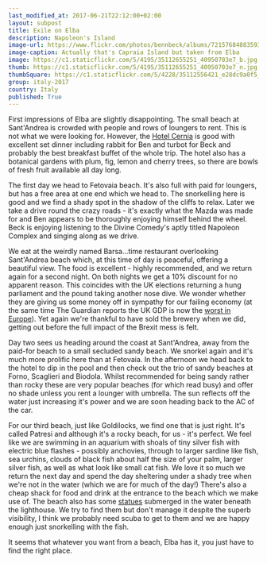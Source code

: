 ```yaml
--- 
last_modified_at: 2017-06-21T22:12:00+02:00
layout: subpost
title: Exile on Elba
description: Napoleon's Island
image-url: https://www.flickr.com/photos/bennbeck/albums/72157684883593195
image-caption: Actually that's Capraia Island but taken from Elba
image: https://c1.staticflickr.com/5/4195/35112655251_40950703e7_b.jpg
thumb: https://c1.staticflickr.com/5/4195/35112655251_40950703e7_n.jpg
thumbSquare: https://c1.staticflickr.com/5/4228/35112556421_e28dc9a0f5_q.jpg
group: italy-2017
country: Italy
published: True
---
```


First impressions of Elba are slightly disappointing. The small beach at Sant'Andrea is crowded with people and rows of loungers to rent.
This is not what we were looking for. However, the [Hotel Cernia](http://www.hotelcernia.it/en/) is good with excellent set dinner including rabbit for Ben and turbot for
Beck and probably the best breakfast buffet of the whole trip. The hotel also has a botanical gardens with plum, fig, lemon and cherry trees,
so there are bowls of fresh fruit available all day long.

The first day we head to Fetovaia beach. It's also full with paid for loungers, but has a free area at one end which we head to.
The snorkelling here is good and we find a shady spot in the shadow of the cliffs to relax. Later we take a drive round the crazy roads - it's
exactly what the Mazda was made for and Ben appears to be thoroughly enjoying himself behind the wheel. Beck is enjoying listening to the
Divine Comedy's aptly titled Napoleon Complex and singing along as we drive.

We eat at the weirdly named Barsa...time restaurant overlooking Sant'Andrea beach which, at this time of day is peaceful, offering a beautiful
view. The food is excellent - highly recommended, and we return again for a second night. On both nights we get a 10% discount for no apparent
reason. This coincides with the UK elections returning a hung parliament and the pound taking another nose dive. We wonder whether they are giving
us some money off in sympathy for our failing economy (at the same time The Guardian reports the UK GDP is now the [worst in Europe](https://www.theguardian.com/business/2017/jun/08/uk-economy-falls-to-bottom-of-eu-growth-league)). 
Yet again we're thankful to have sold the brewery when we did, getting out before the full impact of the Brexit mess is felt.

Day two sees us heading around the coast at Sant'Andrea, away from the paid-for beach to a small secluded sandy beach. We snorkel again and it's
much more prolific here than at Fetovaia. In the afternoon we head back to the hotel to dip in the pool and then check out the trio of sandy beaches
at  Forno, Scaglieri and Biodola. Whilst recommended for being sandy rather than rocky these are very popular beaches (for which read busy) and offer
no shade unless you rent a lounger with umbrella. The sun reflects off the water just increasing it's power and we are soon heading back to the AC of the car.

For our third beach, just like Goldilocks, we find one that is just right. It's called Patresi and although it's a rocky beach, for us - it's perfect.
We feel like we are swimming in an aquarium with shoals of tiny silver fish with electric blue flashes - possibly anchovies, through to larger sardine
like fish, sea urchins, clouds of black fish about half the size of your palm, larger silver fish, as well as what look like small cat fish. We love it
so much we return the next day and spend the day sheltering under a shady tree when we're not in the water (which we are for much of the day!) There's also
a cheap shack for food and drink at the entrance to the beach which we make use of. The beach also has some [statues](http://www.elba-sentierisubacquei.com/en/percorsi/patresi/)
submerged in the water beneath the lighthouse. We try to find them but don't manage it despite the superb visibility, I think we probably need scuba to get to them and we are happy
enough just snorkelling with the fish.

It seems that whatever you want from a beach, Elba has it, you just have to find the right place. 
